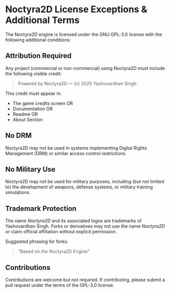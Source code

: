 # Noctyra2D License Exceptions & Additional Terms

The Noctyra2D engine is licensed under the GNU GPL-3.0 license with the following additional conditions:

## Attribution Required
Any project (commercial or non-commercial) using Noctyra2D must include the following visible credit:

> Powered by Noctyra2D — (c) 2025 Yashovardhan Singh

This credit must appear in:
- The game credits screen OR
- Documentation OR
- Readme OR
- About Section

## No DRM
Noctyra2D may not be used in systems implementing Digital Rights Management (DRM) or similar access control restrictions.

## No Military Use
Noctyra2D may not be used for military purposes, including (but not limited to) the development of weapons, defense systems, or military training simulations.

## Trademark Protection
The name *Noctyra2D* and its associated logos are trademarks of Yashovardhan Singh. Forks or derivatives may not use the name *Noctyra2D* or claim official affiliation without explicit permission.

Suggested phrasing for forks:
> "Based on the Noctyra2D Engine"

## Contributions
Contributions are welcome but not required. If contributing, please submit a pull request under the terms of the GPL-3.0 license.

